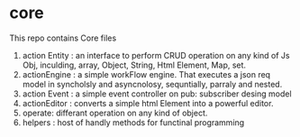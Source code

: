 # core
This repo contains Core files 
1. action Entity : an interface to perform CRUD operation on any kind of Js Obj, inculding, array, Object, String, Html Element, Map, set.
2. actionEngine : a simple workFlow engine. That executes a json req model in syncholsly and asyncnolosy, sequntially, parraly and nested.
3. action Event : a simple event controller on pub: subscriber desing model
4. actionEditor : converts a simple html Element into a powerful editor.
5. operate: differant operation on any kind of object.
6. helpers : host of handly methods for functinal programming
